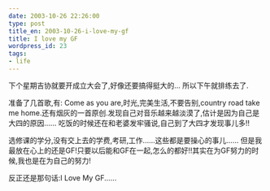 ```yaml
---
date: 2003-10-26 22:26:00
type: post
title_en: 2003-10-26-i-love-my-gf
title: I love my GF
wordpress_id: 23
tags:
- life
---
```


下个星期吉协就要开成立大会了,好像还要搞得挺大的... 所以下午就排练去了.  
  
准备了几首歌,有: Come as you are,时光,完美生活,不要告别,country road take me home.还有烟灰的一首原创.发现自己对音乐越来越淡漠了,估计是因为自己是大四的原因...... 吃饭的时候还在和老婆发牢骚说,自己到了大四才发现事儿多!!  
  
选修课的学分,没有交上去的学费,考研,工作......这些都是要操心的事儿...... 但是我最放在心上的还是GF!只要以后能和GF在一起,怎么的都好!!其实在为GF努力的时候,我也是在为自己的努力!  
  
反正还是那句话:I Love My GF......
